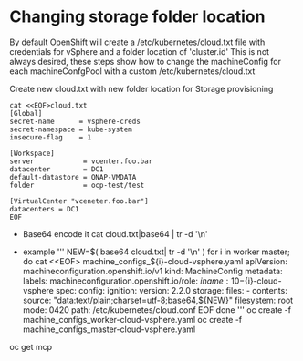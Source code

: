 # Changing storage folder location
By default OpenShift will create a /etc/kubernetes/cloud.txt file with credentials for vSphere and a folder location of 'cluster.id'
This is not always desired,  these steps show how to change the machineConfig for each machineConfgPool with a custom
/etc/kubernetes/cloud.txt

Create new cloud.txt with new folder location for Storage provisioning
```
cat <<EOF>cloud.txt
[Global]
secret-name      = vsphere-creds
secret-namespace = kube-system
insecure-flag    = 1

[Workspace]
server            = vcenter.foo.bar
datacenter        = DC1
default-datastore = QNAP-VMDATA
folder            = ocp-test/test

[VirtualCenter "vceneter.foo.bar"]
datacenters = DC1
EOF
```

* Base64 encode it 
cat cloud.txt|base64 | tr -d '\n'

* example
'''
NEW=$( base64 cloud.txt| tr -d '\n' )
for i in worker master; do
cat <<EOF> machine_configs_${i}-cloud-vsphere.yaml
apiVersion: machineconfiguration.openshift.io/v1
kind: MachineConfig
metadata:
  labels:
    machineconfiguration.openshift.io/role: ${i}
  name: 10-${i}-cloud-vsphere
spec:
  config:
    ignition:
      version: 2.2.0
    storage:
      files:
      - contents:
          source: "data:text/plain;charset=utf-8;base64,${NEW}"
        filesystem: root
        mode: 0420
        path: /etc/kubernetes/cloud.conf
EOF
done
'''
oc create -f  machine_configs_worker-cloud-vsphere.yaml
oc create -f  machine_configs_master-cloud-vsphere.yaml

oc get mcp
